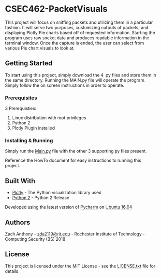 # CSEC462-PacketVisuals
This project will focus on sniffing packets and utilizing them in a particular fashion. It will serve two purposes, customizing outputs of packets, and displaying Plotly Pie charts based off of requested information. Starting the program uses raw socket data and produces readable information in the terminal window. Once the capture is ended, the user can select from various Pie chart visuals to look at.
## Getting Started
To start using this project, simply download the 4 .py files and store them in the same directory. Running the MAIN.py file will operate the program. Simply follow the on screen instructions in order to operate.

### Prerequisites
3 Prerequisties:
1. Linux distribution with root privileges
2. Python 2
3. Plotly Plugin installed

### Installing & Running
Simply run the [Main.py](https://github.com/zda2119/CSEC462-PacketVisuals/blob/master/main.py) file with the other 3 supporting py files present.

Reference the HowTo document for easy instructions to running this project.

## Built With
* [Plotly](https://plot.ly/python/) - The Python visualization library used
* [Python 2](https://www.python.org/download/releases/2.7.2/) - Python 2 Release

Developed using the latest version of [Pycharm](https://www.jetbrains.com/pycharm/download/#section=windows) on [Ubuntu 16.04](http://releases.ubuntu.com/16.04/)

## Authors
Zach Anthony - zda2119@rit.edu - Rochester Institute of Technology - Computing Security (BS) 2018
## License

This project is licensed under the MIT License - see the [LICENSE.txt](https://github.com/zda2119/CSEC462-PacketVisuals/blob/master/License.txt) file for details
